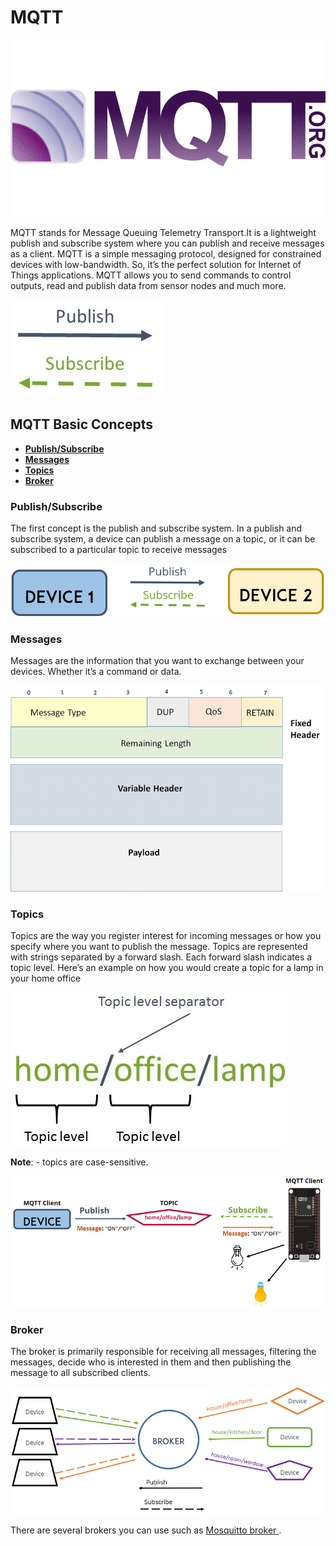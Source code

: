 # MQTT 
![Mq](assignments/Assets/MQTT.png)

MQTT stands for Message Queuing Telemetry Transport.It is a lightweight publish and subscribe system where you can publish and receive messages as a client.
MQTT is a simple messaging protocol, designed for constrained devices with low-bandwidth. So, it’s the perfect solution for Internet of Things applications. 
MQTT allows you to send commands to control outputs, read and publish data from sensor nodes and much more.

![lo](assignments/Assets/publish-and-subscribe.jpg)

## MQTT Basic Concepts

- [**Publish/Subscribe**](#publishsubscribe)
- [**Messages**](#messages)
- [**Topics**](#topics)
- [**Broker**](#broker)


### Publish/Subscribe

The first concept is the publish and subscribe system. In a publish and subscribe system, a device can publish a message on a topic,
or it can be subscribed to a particular topic to receive messages

![lo](assignments/Assets/publish-subscribe.png)


### Messages

Messages are the information that you want to exchange between your devices. Whether it’s a command or data.

![lo](assignments/Assets/Structure-of-an-MQTT-message.png)

### Topics

Topics are the way you register interest for incoming messages or how you specify where you want to publish the message.
Topics are represented with strings separated by a forward slash. Each forward slash indicates a topic level. 
Here’s an example on how you would create a topic for a lamp in your home office

![lo](assignments/Assets/5mqtt-topics.jpg)

**Note**: - topics are case-sensitive.

![lo](assignments/Assets/publish-subscribe-example.png)


### Broker

The broker is primarily responsible for receiving all messages, filtering the messages,
decide who is interested in them and then publishing the message to all subscribed clients.

![lo](assignments/Assets/mqtt_broker.png)

There are several brokers you can use such as  [Mosquitto broker ](https://mosquitto.org/).



